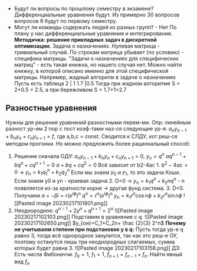 
- Будут ли вопросы по прошлому семестру в экзамене? Дифференциальные уравнения будут. Из примерно 30 вопросов вопросов 8 будут по первому семестру.
- Могут ли команды содержать людей из разных групп? - Нет
По плану у нас дифференциальные уравнения и интегрирование.
**Методичка: решение прикладных задач в дискретной оптимизации.**
Задача о назначениях. Нулевая матрица - тривиальный случай. По строкам матрица убывает (по условию) - специфика матрицы. "Задачи о назначениях для специфических матриц" - есть такая книжка, но нашего случая нет. Можно найти книжку, в которой описано именно для этой специфической матрицы. Например, жадный алгоритм в задаче о назначениях
Пусть есть таблица 
2 | 1
1.7 |0.5
Тогда при жадном алгоритме S = 2+0.5 = 2.5, а при бережливом S = 1.7+1=2.7
## Разностные уравнения
Нужны для решения уравнений разностными перем-ми.
Опр: линейным разност ур-ем 2 пор с пост коэф-тами наз-ся следующие ур-я:
$a_ny_{n-1}+b_ny_{n}+c_ny_{n+1}=f$, где a,b,c = const. Сводится к СЛДУ, кот реш-ся методом прогонки. Но можно предложить более рациональный способ:
1. Решение сначала ОДУ: $a_ny_{n-1}+b_ny_{n}+c_ny_{n+1}=0$, $y_n=q^n$
	$aq^{n-1}+bq^{n}+cq^{n+1}=0$
	$a+bq+cq^{2}=0$
	Всё зависит от b2-4ac
		1. $b^2-4ac>0$ -> $y_n=k_1q^n_1+k_2q^n_2$ Если мы знаем $y_0$ и $y_1$, то это задача Коши. Если знаем y0 и yn - краевая задача
		2. D=0 -> $y_n=k_1q^n+k_2nq^n$ - n появляется из-за кратности корня -> другая фунд система.
		3. D<0. Получаем $\alpha +- \beta i = r(e^{i\phi})^n$
		$q^n=r^n(e^{i \phi})^n$
		$y_n=k_1r^n \cos n \phi + k_2 r^n \sin n \phi$
![[Pasted image 20230217101801.png]]
2. Неоднородное: $q^{n-1}+2y^{n}+q^{n+1}=2^n$
![[Pasted image 20230217102103.png]]
Подставим в уравнение с q. 
![[Pasted image 20230217102650.png]]
$y_{он}=C_1+C_2n+ \frac {2}{3} 2^n$
**Почему не учитываем степени при подстановке y в q:**
Пусть тогда ур-е q равно 3, тогда всё однородное занулится, так как это реш-е ОУ, поэтому останутся лишь три неоднородных слагаемых, сумма которых будет равна 3.
![[Pasted image 20230217103158.png]]
ДЗ: Есть числа Фибоначчи. $f_0=1$, $f_1=1$, $f_{n+1}=f_{n-1}+f_n$. Найти явный вид $f_n$